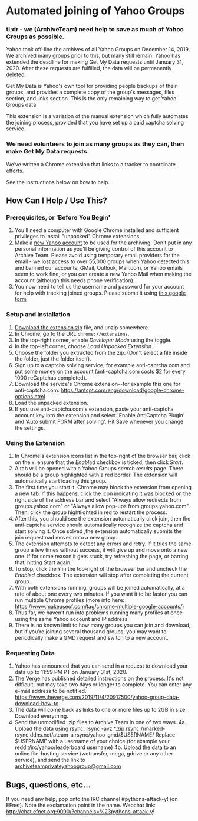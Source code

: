 # Automated joining of Yahoo Groups

### tl;dr - we (ArchiveTeam) need help to save as much of Yahoo Groups as possible.

Yahoo took off-line the archives of all Yahoo Groups on December 14, 2019. We archived many groups prior to this, but many still remain. Yahoo has extended the deadline for making Get My Data requests until January 31, 2020. After these requests are fulfilled, the data will be permanently deleted.

Get My Data is Yahoo's own tool for providing people backups of their groups, and provides a complete copy of the group's messages, files section, and links section. This is the only remaining way to get Yahoo Groups data.

This extension is a variation of the manual extension which fully automates the joining process, provided that you have set up a paid captcha solving service.

### We need volunteers to join as many groups as they can, then make Get My Data requests.

We’ve written a Chrome extension that links to a tracker to coordinate efforts.

See the instructions below on how to help.

## How Can I Help / Use This?

### Prerequisites, or 'Before You Begin'

1. You'll need a computer with Google Chrome installed and sufficient privileges to install "unpacked" Chrome extensions.
2. Make a [new Yahoo account](https://login.yahoo.com/account/create) to be used for the archiving. Don't put in any personal information as you'll be giving control of this account to Archive Team. Please avoid using temporary email providers for the email - we lost access to over 55,000 groups when Yahoo detected this and banned our accounts. GMail, Outlook, Mail.com, or Yahoo emails seem to work fine, or you can create a new Yahoo Mail when making the account (although this needs phone verification).
3. You now need to tell us the username and password for your account for help with tracking joined groups. Please submit it using [this google form](https://docs.google.com/forms/d/e/1FAIpQLSdh6wxiTbpmoMY-RIFXHPo3XV8gR8VqFS6tz4hhRcnpMR6esA/viewform?usp=sf_link)

### Setup and Installation

1. [Download the extension zip](https://github.com/lennier1/yahoogroups-joiner/archive/master.zip) file, and unzip somewhere.
2. In Chrome, go to the URL `chrome://extensions`.
3. In the top-right corner, enable *Developer Mode* using the toggle.
4. In the top-left corner, choose *Load Unpacked Extension*.
5. Choose the folder you extracted from the zip. (Don't select a file inside the folder, just the folder itself).
6. Sign up to a captcha solving service, for example anti-captcha.com and put some money on the account (anti-captcha.com costs $2 for every 1000 reCaptchas completed).
7. Download the service's Chrome extension--for example this one for anti-captcha.com: https://antcpt.com/eng/download/google-chrome-options.html
8. Load the unpacked extension.
9. If you use anti-captcha.com's extension, paste your anti-captcha account key into the extension and select 'Enable AntiCaptcha Plugin' and 'Auto submit FORM after solving'. Hit Save whenever you change the settings.

### Using the Extension

1. In Chrome's extension icons list in the top-right of the browser bar, click on the `Y`, ensure that the *Enabled* checkbox is ticked, then click *Start*.
2. A tab will be opened with a Yahoo Groups *search results* page. There should be a group highlighted with a red border. The extension will automatically start loading this group.
3. The first time you start it, Chrome may block the extension from opening a new tab. If this happens, click the icon indicating it was blocked on the right side of the address bar and select "Always allow redirects from groups.yahoo.com" or "Always allow pop-ups from groups.yahoo.com". Then, click the group hightlighted in red to restart the process.
4. After this, you should see the extension automatically click join, then the anti-captcha service should automatically recognize the captcha and start solving it. Once solved ,the extension automatically submits the join request nad moves onto a new group.
5. The extension attempts to detect any errors and retry. If it tries the same group a few times without success, it will give up and move onto a new one. If for some reason it gets stuck, try refreshing the page, or barring that, hitting Start again.
6. To stop, click the `Y` in the top-right of the browser bar and uncheck the *Enabled* checkbox. The extension will stop after completing the current group.
7. With both extensions running, groups will be joined automatically, at a rate of about one every two minutes. If you want it to be faster you can run multiple Chrome profiles (more info here: https://www.makeuseof.com/tag/chrome-multiple-google-accounts/)
8. Thus far, we haven't run into problems running many profiles at once using the same Yahoo account and IP address.
9. There is no known limit to how many groups you can join and download, but if you're joining several thousand groups, you may want to periodically make a GMD request and switch to a new account.

### Requesting Data
1. Yahoo has announced that you can send in a request to download your data up to 11:59 PM PT on January 31st, 2020.
2. The Verge has published detailed instructions on the process. It's not difficult, but may take two days or longer to complete. You can enter any e-mail address to be notified. https://www.theverge.com/2019/11/4/20917500/yahoo-group-data-download-how-to
3. The data will come back as links to one or more files up to 2GB in size. Download everything.
4. Send the unmodified .zip files to Archive Team in one of two ways.
4a. Upload the data using rsync:
rsync -avz  *.zip rsync://marked-rsync.ddns.net/ateam-airsync/yahoo-gmd/$USERNAME/
Replace $USERNAME with a username of your choice (for example your reddit/irc/yahoo/leaderboard username)
4b. Upload the data to an online file-hosting service (wetransfer, mega, gdrive or any other service), and send the link to archiveteamprivateyahoogroup@gmail.com

## Bugs, questions, etc...

If you need any help, pop onto the IRC channel #pythons-attack-y! (on EFnet). Note the exclamation point in the name. Webchat link: http://chat.efnet.org:9090/?channels=%23pythons-attack-y!
